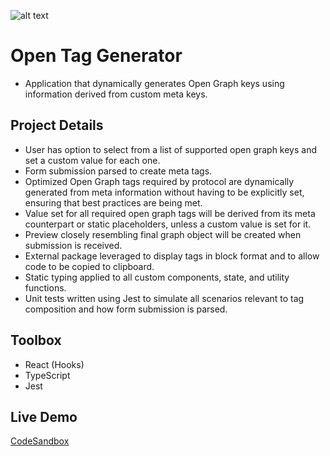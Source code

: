 ![alt text](https://i.ibb.co/JCpbbB8/Screen-Shot-2022-06-29-at-6-41-31-PM.png)

# Open Tag Generator

- Application that dynamically generates Open Graph keys using information derived from custom meta keys.

## Project Details

- User has option to select from a list of supported open graph keys and set a custom value for each one.
- Form submission parsed to create meta tags.
- Optimized Open Graph tags required by protocol are dynamically generated from meta information without having to be explicitly set, ensuring that best practices are being met.
- Value set for all required open graph tags will be derived from its meta counterpart or static placeholders, unless a custom value is set for it.
- Preview closely resembling final graph object will be created when submission is received.
- External package leveraged to display tags in block format and to allow code to be copied to clipboard.
- Static typing applied to all custom components, state, and utility functions.
- Unit tests written using Jest to simulate all scenarios relevant to tag composition and how form submission is parsed.

## Toolbox

- React (Hooks)
- TypeScript
- Jest

## Live Demo

[CodeSandbox](https://codesandbox.io/s/github/jordanutz/open-graph-protocol)
